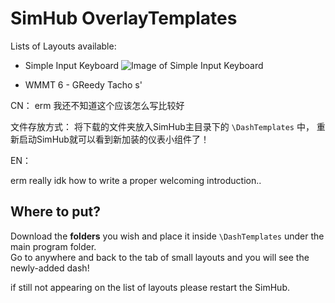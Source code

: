 # SimHub OverlayTemplates

Lists of Layouts available: 
* Simple Input Keyboard
  ![Image of Simple Input Keyboard](image.jpg)

* WMMT 6 - GReedy Tacho s'



CN：
erm 我还不知道这个应该怎么写比较好

文件存放方式：
将下载的文件夹放入SimHub主目录下的 `\DashTemplates` 中， 重新启动SimHub就可以看到新加装的仪表小组件了！

EN：

erm really idk how to write a proper welcoming introduction..

## Where to put?

Download the **folders** you wish and place it inside `\DashTemplates` under the main program folder.  
Go to anywhere and back to the tab of small layouts and you will see the newly-added dash!

if still not appearing on the list of layouts please restart the SimHub.
